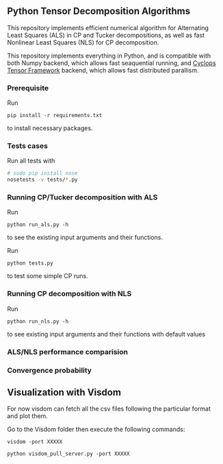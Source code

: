 ## Python Tensor Decomposition Algorithms

This repository implements efficient numerical algorithm for Alternating Least Squares (ALS) in CP and Tucker decompositions, as well as fast Nonlinear Least Squares (NLS) for CP decomposition.

This repository implements everything in Python, and is compatible with both Numpy backend, which allows fast seaquential running, and [Cyclops Tensor Framework](https://github.com/cyclops-community/ctf) backend, which allows fast distributed parallism.

### Prerequisite

Run
```
pip install -r requirements.txt
```
to install necessary packages. 

### Tests cases
Run all tests with
```bash
# sudo pip install nose
nosetests -v tests/*.py
```

### Running CP/Tucker decomposition with ALS

Run 

```
python run_als.py -h
```
to see the existing input arguments and their functions.

Run 

```
python tests.py
```
to test some simple CP runs.

### Running CP decomposition with NLS

Run

```
python run_nls.py -h

```
to see existing input arguments and their functions with default values


### ALS/NLS performance comparision


### Convergence probability


## Visualization with Visdom

For now visdom can fetch all the csv files following the particular format and plot them.

Go to the Visdom folder then execute the following commands:
```
visdom -port XXXXX

python visdom_pull_server.py -port XXXXX
```
